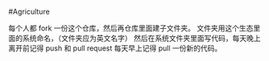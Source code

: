 #Agriculture

每个人都 fork 一份这个仓库，然后再仓库里面建子文件夹。 
文件夹用这个生态里面的系统命名，（文件夹应为英文名字）
然后在系统文件夹里面写代码，每天晚上离开前记得 push 和 pull request
每天早上记得 pull 一份新的代码。

